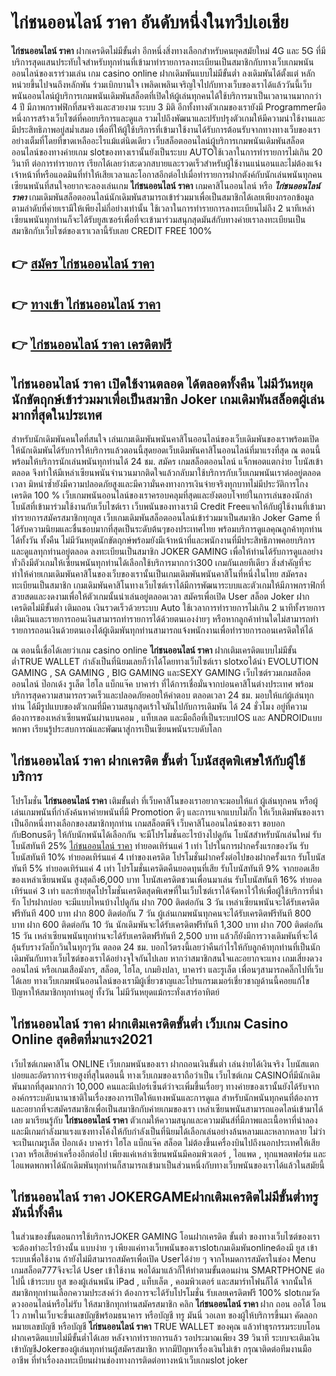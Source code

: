 # ไก่ชนออนไลน์ ราคา  อันดับหนึ่งในทวีปเอเชีย

**ไก่ชนออนไลน์ ราคา** ฝากเครดิตไม่มีขั้นต่ำ  อีกหนึ่งสิ่งทางเลือกสำหรับคนยุคสมัยใหม่ 4G และ 5G ที่มีบริการสุดแสนประทับใจสำหรับทุกท่านที่เข้ามาทำรายการลงทะเบียนเป็นสมาชิกกับทางเว็บเกมพนันออนไลน์ของเราร่วมเล่น เกม casino online ฝากเดิมพันแบบไม่มีขั้นต่ำ ลงเดิมพันได้ตั้งแต่ หลักหน่วยขึ้นไปจนถึงหลักพัน ร่วมเบิกบานใจ เพลิดเพลินเจริญใจไปกับทางเว็บของเราได้แล้ววันนี้เว็บพนันออนไลน์ผู้บริการเกมพนันเดิมพันสล็อตที่เปิดให้ผู้เล่นทุกคนได้ใช้บริการมาเป็นเวลานานมากกว่า 4 ปี มีภาพกราฟฟิกที่สมจริงและสวยงาม ระบบ 3 มิติ
อีกทั้งทางตัวเกมของเรายังมี Programmerมือหนึ่งการสร้างเว็บไซต์ที่คอยบริการและดูแล  รวมไปถึงพัฒนาและปรับปรุงตัวเกมให้มีความน่าใช้งานและมีประสิทธิภาพอยู่สม่ำเสมอ เพื่อที่ให้ผู้ใช้บริการที่เข้ามาใช้งานได้รับการต้อนรับจากทางทางเว็บของเราอย่างเต็มที่โดยที่ขาดเหลืออะไรแม้แต่นิดเดียว เว็บสล็อตออนไลน์ผู้บริการเกมพนันเดิมพันสล็อตออนไลน์ของทางค่ายเกม slotของทางเรานั้นยังเป็นระบบ AUTOใช้เวลาในการทำรายการไม่เกิน 20 วินาที ต่อการทำรายการ เรียกได้เลยว่าสะดวกสบายและรวดเร็วสำหรับผู้ใช้งานแน่นอนและไม่ต้องแจ้งเจ้าหน้าที่หรือแอดมินที่ทำให้เสียเวลาและโอกาสอีกต่อไปเมื่อทำรายการฝากตังค์กับนักเล่นพนันทุกคน
เซียนพนันที่สนใจอยากจะลองเล่นเกม **ไก่ชนออนไลน์ ราคา** เกมคาสิโนออนไลน์ หรือ ***ไก่ชนออนไลน์ ราคา*** เกมเดิมพันสล็อตออนไลน์นักเดิมพันสามารถเข้าร่วมมาเพื่อเป็นสมาชิกได้เลยเพียงกรอกข้อมูลตามลำดับที่ค่ายเรามีให้เพียงไม่กี่อย่างเท่านั้น ใช้เวลาในการทำรายการลงทะเบียนไม่ถึง 2 นาทีเหล่าเซียนพนันทุกท่านก็จะได้รับยูสเซอร์เพื่อที่จะเข้ามาร่วมสนุกสุดมันส์กับทางค่ายเราลงทะเบียนเป็นสมาชิกกับเว็บไซต์ของเราเวลานี้รับเลย CREDIT FREE 100%

## 👉 [สมัคร ไก่ชนออนไลน์ ราคา](https://archa888.com/)
## 👉 [ทางเข้า ไก่ชนออนไลน์ ราคา](https://archa888.com/)
## 👉 [ไก่ชนออนไลน์ ราคา เครดิตฟรี](https://archa888.com/)

## ไก่ชนออนไลน์ ราคา เปิดใช้งานตลอด ได้ตลอดทั้งคืน ไม่มีวันหยุดนักขัตฤกษ์เข้าร่วมมาเพื่อเป็นสมาชิก Joker เกมเดิมพันสล็อตผู้เล่นมากที่สุดในประเทศ

สำหรับนักเดิมพันคนใดที่สนใจ เล่นเกมเดิมพันพนันคาสิโนออนไลน์ของเว็บเดิมพันของเราพร้อมเปิดให้นักเดิมพันได้รับการให้บริการแล้วตอนนี้สุดยอดเว็บเดิมพันคาสิโนออนไลน์ที่มาแรงที่สุด ณ ตอนนี้ พร้อมให้บริการนักเล่นพนันทุกท่านได้ 24 ชม. สมัคร เกมสล็อตออนไลน์ แจ็กพอตแตกง่าย โบนัสเข้าตลอด จึงทำให้มีเหล่าเซียนพนันจำนวนมากติดใจแล้วกลับมาใช้บริการกับเว็บเกมพนันเราต่ออยู่ตลอดเวลา มิหนำซ้ำยังมีความปลอดภัยสูงและมีความั่นคงทางการเงินจ่ายจริงทุกบาทไม่มีประวัติการโกงเครดิต 100 % เว็บเกมพนันออนไลน์ของเราครอบคลุมที่สุดและยังตอบโจทย์ในการเล่นของนักล่าโบนัสที่เข้ามาร่วมใช้งานกับเว็บไซต์เรา
เว็บพนันของทางเรามี Credit Freeแจกให้กับผู้ใช้งานที่เข้ามาทำรายการสมัครสมาชิกทุกยูส เว็บเกมเดิมพันสล็อตออนไลน์เข้าร่วมมาเป็นสมาชิก Joker Game ที่ได้รับความนิยมและชื่นชอบมากที่สุดเป็นระดับต้นๆของประเทศไทย พร้อมบริการดูแลคุณลูกค้าทุกท่านได้ทั้งวัน ทั้งคืน ไม่มีวันหยุดนักขัตฤกษ์พร้อมยังมีเจ้าหน้าที่และพนักงานที่มีประสิทธิภาพคอยบริการและดูแลทุกท่านอยู่ตลอด ลงทะเบียนเป็นสมาชิก JOKER GAMING เพื่อให้ท่านได้รับการดูแลอย่างทั่วถึงมีตัวเกมให้เซียนพนันทุกท่านได้เลือกใช้บริการมากกว่า300 เกมกันเลยทีเดียว
สิ่งสำคัญที่จะทำให้ค่ายเกมเดิมพันคาสิโนของเว็บของเรานั้นเป็นเกมเดิมพันพนันคาสิโนที่หนึ่งในไทย สมัครลงทะเบียนเป็นสมาชิก  เกมเดิมพันคาสิโนทางเว็บไซต์เราได้มีการพัฒนาระบบและตัวเกมให้มีภาพกราฟิกที่สวยสดและงดงามเพื่อให้ตัวเกมนั้นน่าเล่นอยู่ตลอดเวลา สมัครเพื่อเปิด User สล็อต Joker ฝากเครดิตไม่มีขั้นต่ำ เติมถอน เงินรวดเร็วด้วยระบบ Auto ใช้เวลาการทำรายการไม่เกิน 2 นาทีทั้งรายการเติมเงินและรายการถอนเงินสามารถทำรายการได้ด้วยตนเองง่ายๆ หรือหากลูกค้าท่านใดไม่สามารถทำรายการถอนเงินด้วยตนเองได้ผู้เดิมพันทุกท่านสามารถแจ้งพนักงานเพื่อทำรายการถอนเครดิตให้ได้

ณ ตอนนี้เชื่อได้เลยว่าเกม casino online **ไก่ชนออนไลน์ ราคา** ฝากเติมเครดิตแบบไม่มีขั้นต่ำTRUE WALLET กำลังเป็นที่นิยมเลยก็ว่าได้โดยทางเว็บไซต์เรา slotxoได้นำ EVOLUTION GAMING , SA GAMING , BIG GAMING และSEXY GAMING เว็บไซต์รวมเกมสล็อตออนไลน์ ป๊อกเด้ง รูเล็ต ไฮโล แบ็กแจ๊ค บาคาร่า ที่ได้การเชื่อมั่นจากบ่อนคาสิโนต่างประเทศ พร้อมบริการสุดความสามารถรวดเร็วและปลอดภัยคอยให้คำตอบ ตลอดเวลา 24 ชม. มอบให้แก่ผู้เล่นทุกท่าน ได้มีรูปแบบของตัวเกมที่มีความสนุกสุดเร้าใจมันไปกับการเดิมพัน ได้ 24 ชั่วโมง อยู่ที่ความต้องการของเหล่าเซียนพนันผ่านบนคอม , แท็บเลต และมือถือที่เป็นระบบIOS และ ANDROIDแบบพกพา เรียนรู้ประสบการณ์และพัฒนาสู่การเป็นเซียนพนันระบดับโลก

## ไก่ชนออนไลน์ ราคา ฝากเครดิต ขั้นต่ำ โบนัสสุดพิเศษให้กับผู้ใช้บริการ

โปรโมชั่น **ไก่ชนออนไลน์ ราคา** เติมขั้นต่ำ ที่เว็บคาสิโนของเราอยากจะมอบให้แก่  ผู้เล่นทุกคน หรือผู้เล่นเกมพนันที่กำลังค้นหาค่ายพนันที่มี  Promotion ดีๆ และการแจกแบบไม่กั๊ก ให้เว็บเดิมพันของเราเป็นอีกหนึ่งทางเลือกของสมาชิกทุกท่าน เกมสล็อตพีจี เว็บคาสิโนออนไลน์ของเรา ขอบอกกับBonusดีๆ ให้กับนักพนันได้เลือกกัน จะมีโปรโมชั่นอะไรบ้างไปดูกัน
โบนัสสำหรับนักเล่นใหม่ รับโบนัสทันที 25% [ไก่ชนออนไลน์ ราคา](https://archa888.com/) ทำยอดเทิร์นแค่ 1 เท่า
โปรในการฝากครั้งแรกของวัน รับโบนัสทันที 10% ทำยอดเทิร์นแค่ 4 เท่าของเครดิต
โปรโมชั่นฝากครั้งต่อไปของฝากครั้งแรก รับโบนัสทันที 5% ทำยอดเทิร์นแค่ 4 เท่า
โปรโมชั่นเครดิตคืนยอดทุนที่เสีย รับโบนัสทันที 9% จากยอดเสียของเหล่าเซียนพนัน สูงสุดถึง6,000 บาท
โบนัสเครดิตชวนเพื่อนมาเล่น รับโบนัสทันที 16% ทำยอดเทิร์นแค่ 3 เท่า
และท้ายสุดโปรโมชั่นเครดิตสุดพิเศษที่ในเว็บไซต์เราได้จัดหาไว้ให้เพื่อผู้ใช้บริการที่น่ารัก โปรฝากบ่อย จะมีแบบไหนบ้างไปดูกัน
ฝาก 700 ติดต่อกัน 3 วัน เหล่าเซียนพนันจะได้รับเครดิตฟรีทันที 400 บาท
ฝาก 800 ติดต่อกัน 7 วัน ผู้เล่นเกมพนันทุกคนจะได้รับเครดิตฟรีทันที 800 บาท
ฝาก 600 ติดต่อกัน 10 วัน นักเดิมพันจะได้รับเครดิตฟรีทันที 1,300 บาท
ฝาก 700 ติดต่อกัน 15 วัน เหล่าเซียนพนันทุกท่านจะได้รับเครดิตฟรีทันที 2,500 บาท
แล้วก็ยังมีการวางเดิมพันที่จะได้ลุ้นรับรางวัลบิ๊กวินในทุกๆวัน ตลอด 24 ชม. บอกไว้ตรงนี้เลยว่าคืนกำไรให้กับลูกค้าทุกท่านที่เป็นนักเดิมพันกับทางเว็บไซต์ของเราได้อย่างจุใจกันไปเลย หากว่าสมาชิกสนใจและอยากจะแทง เกมเสี่ยงดวงออนไลน์ หรือเกมเสือมังกร, สล็อต, ไฮโล, เกมยิงปลา, บาคาร่า และรูเล็ต เพื่อนๆสามารถคลิ๊กไปที่เว็บได้เลย ทางเว็บเกมพนันออนไลน์ของเรามีผู้เชี่ยวชาญและโปรแกรมเมอร์เชี่ยวชาญด้านนี้คอยแก้ไขปัญหาให้สมาชิกทุกท่านอยู่ ทั้งวัน ไม่มีวันหยุดแม้กระทั่งเสาร์อาทิตย์

## ไก่ชนออนไลน์ ราคา ฝากเติมเครดิตขั้นต่ำ  เว็บเกม  Casino Online สุดฮิตที่มาแรง2021

เว็บไซต์เกมคาสิโน ONLINE เว็บเกมพนันของเรา ฝากถอนเงินขั้นต่ำ เล่นง่ายได้เงินจริง โบนัสแตกบ่อยและอัตราการจ่ายสูงที่สุในตอนนี้ ทางเว็บเกมของเราถือว่าเป็น เว็บไซต์เกม CASINOที่มีนักเดิมพันมากที่สุดมากกว่า 10,000 คนและมีเปอร์เซ็นต์ว่าจะเพิ่มขึ้นเรื่อยๆ ทางค่ายของเรานั้นยังได้รับจากองค์กรระบดับนานาชาติในเรื่องของการเปิดให้แทงพนันและการดูแล สำหรับนักพนันทุกคนที่ต้องการและอยากที่จะสมัครสมาชิกเพื่อเป็นสมาชิกกับค่ายเกมของเรา เหล่าเซียนพนันสามารถแอดไลน์เข้ามาได้เลย
	มาเรียนรู้กับ **ไก่ชนออนไลน์ ราคา** ตัวเกมให้ความสนุกและความมันส์ที่มีภาพและเนื้อหาที่น่าลอง และมีเกมกำลังมาแรงแซงทางโค้งให้กับกำลังเป็นที่นิยมได้เลือกเล่นอย่างล้นหลามและหลากหลาย  ไม่ว่าจะเป็นเกมรูเล็ต  ป๊อกเด้ง บาคาร่า ไฮโล แบ็กแจ๊ค สล็อต ไม่ต้องขึ้นเครื่องบินไปถึงนอกประเทศให้เสียเวลา หรือเสียค่าเครื่องอีกต่อไป เพียงแค่เหล่าเซียนพนันมีคอมพิวเตอร์ , ไอแพด , ทุกแพลตฟอร์ม และไอแพดพกพาได้นักเดิมพันทุกท่านก็สามารถเข้ามาเป็นส่วนหนึ่งกับทางเว็บพนันของเราได้แล้วในสมัยนี้

## ไก่ชนออนไลน์ ราคา JOKERGAMEฝากเติมเครดิตไม่มีขั้นต่ำทรู มันนี่ทั้งคืน

ในส่วนของขั้นตอนการใช้บริการJOKER GAMING โอนฝากเครดิต ขั้นต่ำ ของทางเว็บไซต์ของเรา จะต้องทำอะไรบ้างนั้น แบบง่าย ๆ เพียงแค่ทางเว็บพนันของเราslotเกมเดิมพันonlineต้องมี ยูส เข้าระบบเพื่อใช้งาน ถ้ายังไม่มีสามารถสมัครเพื่อเปิด Userได้ง่าย ๆ จากโหมดการสมัครในช่อง Menu เกมสล็อต777จึงจะได้ User เข้าใช้งาน พอได้มาแล้วก็ให้ทำตามขั้นตอนผ่าน SMARTPHONE ต่อไปนี้
เข้าระบบ ยูส  ของผู้เล่นพนัน iPad , แท็บเล็ต , คอมพิวเตอร์ และสมาร์ทโฟนก็ได้
จากนั้นให้สมาชิกทุกท่านเลือกความประสงค์ว่า ต้องการจะได้รับโปรโมชั่น รับเลยเครดิตฟรี 100% slotเกมวัดดวงออนไลน์หรือไม่รับ
ให้สมาชิกทุกท่านสมัครสมาชิก คลิก **ไก่ชนออนไลน์ ราคา** ฝาก ถอน ออโต้ โอนไว ภาพในเว็บจะขึ้นเลขบัญชีพร้อมธนาคาร หรือบัญชี ทรู มันนี่ วอเลท ของผู้ให้บริการขึ้นมา
คัดลอกหมายเลขบัญชี หรือบัญชี **ไก่ชนออนไลน์ ราคา** TRUE WALLET ของคุณ แล้วทำธุรกรรมระบบโอนฝากเครดิตแบบไม่มีขั้นต่ำได้เลย
หลังจากทำรายการแล้ว รอประมาณเพียง 39 วินาที ระบบจะเติมเงินเข้าบัญชีJokerของผู้เล่นทุกท่านผู้สมัครสมาชิก
หากมีปัญหาเรื่องเงินไม่เข้า กรุณาติดต่อทีมงานมืออาชีพ ที่ทำเรื่องลงทะเบียนผ่านช่องทางการติดต่อทางหน้าเว็บเกมslot joker


